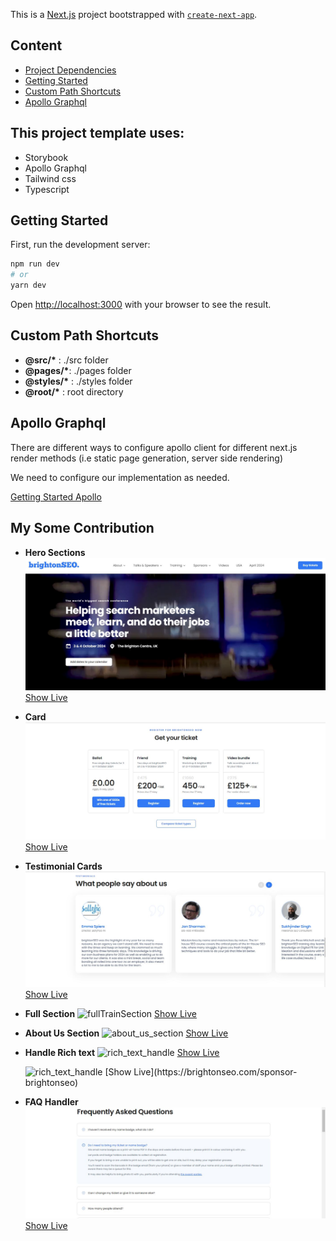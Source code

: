 This is a [Next.js](https://nextjs.org/) project bootstrapped with [`create-next-app`](https://github.com/vercel/next.js/tree/canary/packages/create-next-app).

## Content

- [Project Dependencies](/README.md#project-dependecies)
- [Getting Started](/README.md#getting-started)
- [Custom Path Shortcuts](/README.md#custom-path-shortcuts)
- [Apollo Graphql](/README.md#apollo-graphql)

## This project template uses:

- Storybook
- Apollo Graphql
- Tailwind css
- Typescript

## Getting Started

First, run the development server:

```bash
npm run dev
# or
yarn dev
```

Open [http://localhost:3000](http://localhost:3000) with your browser to see the result.

## Custom Path Shortcuts

- **@src/\*** : ./src folder
- **@pages/\***: ./pages folder
- **@styles/\*** : ./styles folder
- **@root/\*** : root directory

## Apollo Graphql

There are different ways to configure apollo client for different
next.js render methods (i.e static page generation, server side rendering)

We need to configure our implementation as needed.

[Getting Started Apollo](https://www.apollographql.com/blog/apollo-client/next-js/next-js-getting-started/)

## My Some Contribution

- **Hero Sections**
  <img src = "./docs/doc/1.JPG" alt = "hero_sections" >
  [Show Live](https://brightonseo.com/)

- **Card**
  <img src = "./docs/doc/2.JPG" alt = "cards" >
  [Show Live](https://brightonseo.com/)

- **Testimonial Cards**
  <img src = "./docs/doc/3.JPG" alt = "testimonialsCards" >
  [Show Live](https://brightonseo.com/)

- **Full Section**
  <img src = "./docs/doc/4.JPG" alt = "fullTrainSection" >
  [Show Live](https://brightonseo.com/courses)

- **About Us Section**
  <img src = "./docs/doc/5.JPG" alt = "about_us_section" >
  [Show Live](https://brightonseo.com/about)

- **Handle Rich text**
  <img src = "./docs/doc/6.JPG" alt = "rich_text_handle" >
  [Show Live](https://brightonseo.com/ballot)

  <img src = "./docs/doc/8.JPG" alt = "rich_text_handle" >
  [Show Live](https://brightonseo.com/sponsor-brightonseo)

- **FAQ Handler**
  <img src = "./docs/doc/7.JPG" alt = "faq" >
  [Show Live](https://brightonseo.com/faq)

